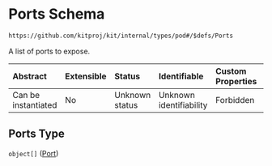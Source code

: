 # Ports Schema

```txt
https://github.com/kitproj/kit/internal/types/pod#/$defs/Ports
```

A list of ports to expose.

| Abstract            | Extensible | Status         | Identifiable            | Custom Properties | Additional Properties | Access Restrictions | Defined In                                                            |
| :------------------ | :--------- | :------------- | :---------------------- | :---------------- | :-------------------- | :------------------ | :-------------------------------------------------------------------- |
| Can be instantiated | No         | Unknown status | Unknown identifiability | Forbidden         | Allowed               | none                | [pod.schema.json\*](../../out/pod.schema.json "open original schema") |

## Ports Type

`object[]` ([Port](pod-defs-port.md))
